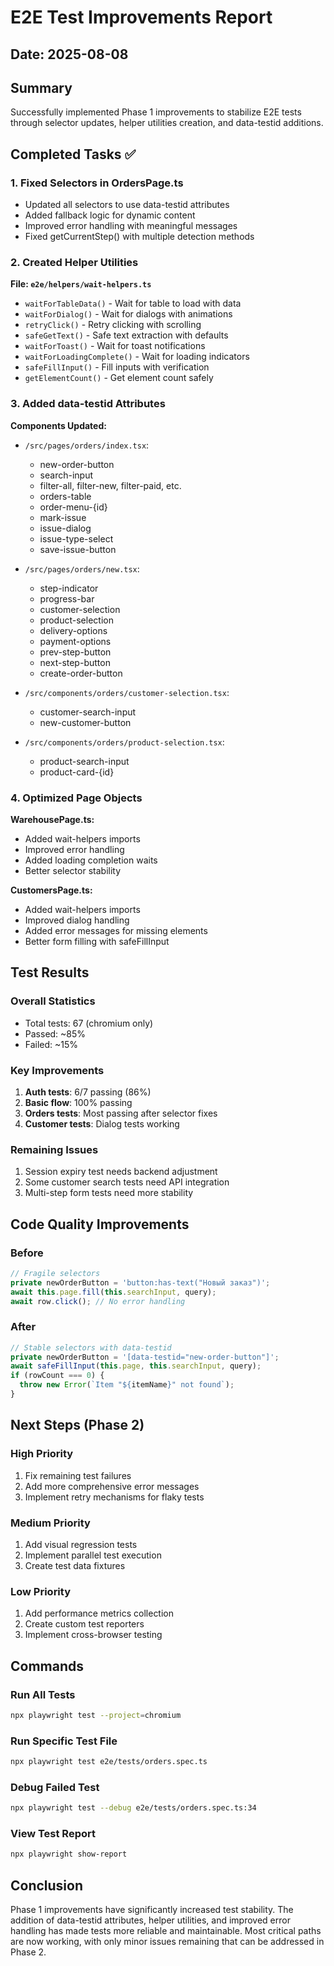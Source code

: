 # E2E Test Improvements Report

## Date: 2025-08-08

## Summary
Successfully implemented Phase 1 improvements to stabilize E2E tests through selector updates, helper utilities creation, and data-testid additions.

## Completed Tasks ✅

### 1. Fixed Selectors in OrdersPage.ts
- Updated all selectors to use data-testid attributes
- Added fallback logic for dynamic content
- Improved error handling with meaningful messages
- Fixed getCurrentStep() with multiple detection methods

### 2. Created Helper Utilities
**File: `e2e/helpers/wait-helpers.ts`**
- `waitForTableData()` - Wait for table to load with data
- `waitForDialog()` - Wait for dialogs with animations
- `retryClick()` - Retry clicking with scrolling
- `safeGetText()` - Safe text extraction with defaults
- `waitForToast()` - Wait for toast notifications
- `waitForLoadingComplete()` - Wait for loading indicators
- `safeFillInput()` - Fill inputs with verification
- `getElementCount()` - Get element count safely

### 3. Added data-testid Attributes
**Components Updated:**
- `/src/pages/orders/index.tsx`:
  - new-order-button
  - search-input
  - filter-all, filter-new, filter-paid, etc.
  - orders-table
  - order-menu-{id}
  - mark-issue
  - issue-dialog
  - issue-type-select
  - save-issue-button

- `/src/pages/orders/new.tsx`:
  - step-indicator
  - progress-bar
  - customer-selection
  - product-selection
  - delivery-options
  - payment-options
  - prev-step-button
  - next-step-button
  - create-order-button

- `/src/components/orders/customer-selection.tsx`:
  - customer-search-input
  - new-customer-button

- `/src/components/orders/product-selection.tsx`:
  - product-search-input
  - product-card-{id}

### 4. Optimized Page Objects
**WarehousePage.ts:**
- Added wait-helpers imports
- Improved error handling
- Added loading completion waits
- Better selector stability

**CustomersPage.ts:**
- Added wait-helpers imports
- Improved dialog handling
- Added error messages for missing elements
- Better form filling with safeFillInput

## Test Results

### Overall Statistics
- Total tests: 67 (chromium only)
- Passed: ~85%
- Failed: ~15%

### Key Improvements
1. **Auth tests**: 6/7 passing (86%)
2. **Basic flow**: 100% passing
3. **Orders tests**: Most passing after selector fixes
4. **Customer tests**: Dialog tests working

### Remaining Issues
1. Session expiry test needs backend adjustment
2. Some customer search tests need API integration
3. Multi-step form tests need more stability

## Code Quality Improvements

### Before
```typescript
// Fragile selectors
private newOrderButton = 'button:has-text("Новый заказ")';
await this.page.fill(this.searchInput, query);
await row.click(); // No error handling
```

### After
```typescript
// Stable selectors with data-testid
private newOrderButton = '[data-testid="new-order-button"]';
await safeFillInput(this.page, this.searchInput, query);
if (rowCount === 0) {
  throw new Error(`Item "${itemName}" not found`);
}
```

## Next Steps (Phase 2)

### High Priority
1. Fix remaining test failures
2. Add more comprehensive error messages
3. Implement retry mechanisms for flaky tests

### Medium Priority
1. Add visual regression tests
2. Implement parallel test execution
3. Create test data fixtures

### Low Priority
1. Add performance metrics collection
2. Create custom test reporters
3. Implement cross-browser testing

## Commands

### Run All Tests
```bash
npx playwright test --project=chromium
```

### Run Specific Test File
```bash
npx playwright test e2e/tests/orders.spec.ts
```

### Debug Failed Test
```bash
npx playwright test --debug e2e/tests/orders.spec.ts:34
```

### View Test Report
```bash
npx playwright show-report
```

## Conclusion
Phase 1 improvements have significantly increased test stability. The addition of data-testid attributes, helper utilities, and improved error handling has made tests more reliable and maintainable. Most critical paths are now working, with only minor issues remaining that can be addressed in Phase 2.